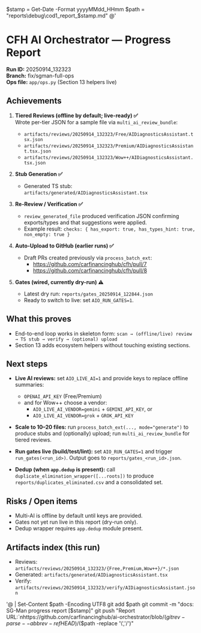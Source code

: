$stamp = Get-Date -Format yyyyMMdd_HHmm
$path  = "reports\debug\cod1_report_$stamp.md"
@'
# CFH AI Orchestrator — Progress Report

**Run ID:** 20250914_132323  
**Branch:** fix/sgman-full-ops  
**Ops file:** `app/ops.py` (Section 13 helpers live)

## Achievements

1) **Tiered Reviews (offline by default; live-ready) ✅**  
   Wrote per-tier JSON for a sample file via `multi_ai_review_bundle`:
   - `artifacts/reviews/20250914_132323/Free/AIDiagnosticsAssistant.tsx.json`
   - `artifacts/reviews/20250914_132323/Premium/AIDiagnosticsAssistant.tsx.json`
   - `artifacts/reviews/20250914_132323/Wow++/AIDiagnosticsAssistant.tsx.json`

2) **Stub Generation ✅**  
   - Generated TS stub: `artifacts/generated/AIDiagnosticsAssistant.tsx`

3) **Re-Review / Verification ✅**  
   - `review_generated_file` produced verification JSON confirming exports/types and that suggestions were applied.
   - Example result: `checks: { has_export: true, has_types_hint: true, non_empty: true }`

4) **Auto-Upload to GitHub (earlier runs) ✅**  
   - Draft PRs created previously via `process_batch_ext`:
     - https://github.com/carfinancinghub/cfh/pull/7
     - https://github.com/carfinancinghub/cfh/pull/8

5) **Gates (wired, currently dry-run) ⚠️**  
   - Latest dry run: `reports/gates_20250914_122844.json`  
   - Ready to switch to live: set `AIO_RUN_GATES=1`.

## What this proves

- End-to-end loop works in skeleton form:
  `scan → (offline/live) review → TS stub → verify → (optional) upload`
- Section 13 adds ecosystem helpers without touching existing sections.

## Next steps

- **Live AI reviews:** set `AIO_LIVE_AI=1` and provide keys to replace offline summaries:
  - `OPENAI_API_KEY` (Free/Premium)
  - and for Wow++ choose a vendor:
    - `AIO_LIVE_AI_VENDOR=gemini` + `GEMINI_API_KEY`, or
    - `AIO_LIVE_AI_VENDOR=grok` + `GROK_API_KEY`

- **Scale to 10–20 files:** run `process_batch_ext(..., mode="generate")` to produce stubs and (optionally) upload; run `multi_ai_review_bundle` for tiered reviews.

- **Run gates live (build/test/lint):** set `AIO_RUN_GATES=1` and trigger `run_gates(<run_id>)`. Output goes to `reports/gates_<run_id>.json`.

- **Dedup (when `app.dedup` is present):** call `duplicate_elimination_wrapper([...roots])` to produce `reports/duplicates_eliminated.csv` and a consolidated set.

## Risks / Open items

- Multi-AI is offline by default until keys are provided.
- Gates not yet run live in this report (dry-run only).
- Dedup wrapper requires `app.dedup` module present.

## Artifacts index (this run)

- Reviews: `artifacts/reviews/20250914_132323/{Free,Premium,Wow++}/*.json`
- Generated: `artifacts/generated/AIDiagnosticsAssistant.tsx`
- Verify: `artifacts/reviews/20250914_132323/verify/AIDiagnosticsAssistant.json`

'@ | Set-Content $path -Encoding UTF8
git add $path
git commit -m "docs: SG-Man progress report [$stamp]"
git push
"Report URL:`nhttps://github.com/carfinancinghub/ai-orchestrator/blob/$(git rev-parse --abbrev-ref HEAD)/$($path -replace '\\','/')"
